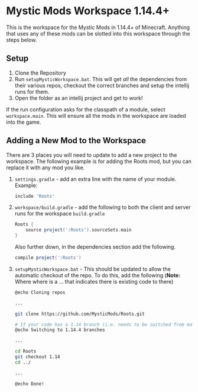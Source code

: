 # Mystic Mods Workspace 1.14.4+

This is the workspace for the Mystic Mods in 1.14.4+ of Minecraft. Anything that uses any of these mods can be slotted into this workspace through the steps below.

## Setup
1. Clone the Repository
2. Run `setupMysticWorkspace.bat`. This will get *all* the dependencies from their various repos, checkout the correct branches and setup the intellij runs for them.
3. Open the folder as an intellij project and get to work!

If the run configuration asks for the classpath of a module, select `workspace.main`. This will ensure all the mods in the workspace are loaded into the game.

## Adding a New Mod to the Workspace
There are 3 places you will need to update to add a new project to the workspace. The following example is for adding the Roots mod, but you can replace it with any mod you like.

1. `settings.gradle` - add an extra line with the name of your module. Example:
	```groovy
	include 'Roots'
	```
2. `workspace/build.gradle` - add the following to both the client and server runs for the workspace `build.gradle`
	```groovy
	Roots {
		source project(':Roots').sourceSets.main
	}
	```
    Also further down, in the dependencies section add the following.
    ```groovy
    compile project(':Roots')
    ```
3. `setupMysticWorkspace.bat` - This should be updated to allow the automatic checkout of the repo. To do this, add the following (**Note:** Where where is a ... that indicates there is existing code to there)
	```bash
	@echo Cloning repos

	...

	git clone https://github.com/MysticMods/Roots.git

	# If your code has a 1.14 branch (i.e. needs to be switched from master) add the following
	@echo Switching to 1.14.4 branches
	
	...

	cd Roots
	git checkout 1.14
	cd ../

	...

	@echo Done!
	```
